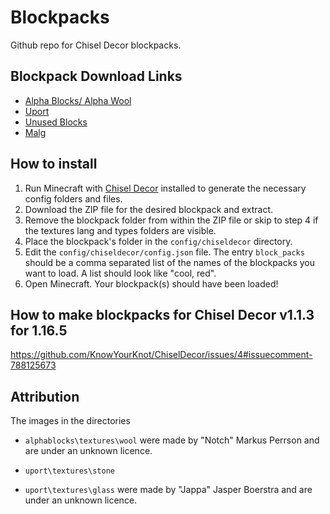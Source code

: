 # Blockpacks
Github repo for Chisel Decor blockpacks.

## Blockpack Download Links


* [Alpha Blocks/ Alpha Wool](https://github.com/3prm3/Blockpacks/releases/download/ab1.0.0/alphablocks.zip)
* [Uport](https://github.com/3prm3/Blockpacks/releases/download/up1.0/uport.zip)
* [Unused Blocks](https://github.com/3prm3/Blockpacks/releases/download/v.1.0.0/unused.zip)
* [Malg](https://github.com/3prm3/Blockpacks/files/6135888/malg.zip)

## How to install
1. Run Minecraft with [Chisel Decor](https://github.com/KnowYourKnot/ChiselDecor/releases) installed to generate the necessary config folders and files.
2. Download the ZIP file for the desired blockpack and extract.
3. Remove the blockpack folder from within the ZIP file or skip to step 4 if the textures lang and types folders are visible.
4. Place the blockpack's folder in the `config/chiseldecor` directory.
5. Edit the `config/chiseldecor/config.json` file. The entry `block_packs` should be a comma separated list of the names of the  blockpacks you want to load. A list should look like "cool, red".
6. Open Minecraft. Your blockpack(s) should have been loaded!
## How to make blockpacks for Chisel Decor v1.1.3 for 1.16.5
https://github.com/KnowYourKnot/ChiselDecor/issues/4#issuecomment-788125673
## Attribution
The images in the directories

* `alphablocks\textures\wool`
were made by  "Notch" Markus Perrson and are under an unknown licence.

* `uport\textures\stone`
* `uport\textures\glass`
were made by  "Jappa" Jasper Boerstra and are under an unknown licence.





